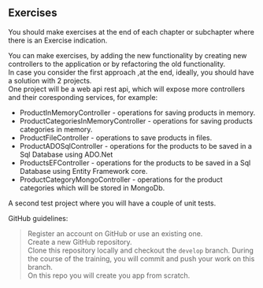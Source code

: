 ## Exercises

You should make exercises at the end of each chapter or subchapter where there is an Exercise indication.  

You can make exercises, by adding the new functionality by creating new controllers to the application or by refactoring the old functionality.  
In case you consider the first approach ,at the end, ideally, you should have a solution with 2 projects.  
One project will be a web api rest api, which will expose more controllers and their coresponding services, for example:  
 - ProductInMemoryController - operations for saving products in memory.  
 - ProductCategoriesInMemoryController - operations for saving products categories in memory.  
 - ProductFileController - operations to save products in files.  
 - ProductADOSqlController -  operations for the products to be saved in  a Sql Database using ADO.Net  
 - ProductsEFController - operations for the products to be saved in  a Sql Database using Entity Framework core.  
 - ProductCategoryMongoController - operations for the product categories which will be stored in MongoDb.  

A second test project where you will have a couple of unit tests.  

GitHub guidelines:
  > Register an account on GitHub or use an existing one.  
  > Create a new GitHub repository.   
  > Clone this repository locally and checkout the `develop` branch. During the course of the training, you will commit and push your work on this branch.  
  > On this repo you will create you app from scratch.  
